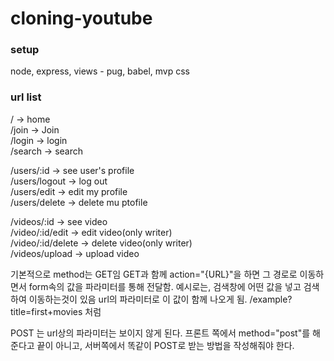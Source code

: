 # cloning-youtube

### setup

node, express, views - pug, babel, mvp css

### url list

/ -> home <br/>
/join -> Join <br/>
/login -> login<br/>
/search -> search<br/>

/users/:id -> see user's profile <br/>
/users/logout -> log out<br/>
/users/edit -> edit my profile <br/>
/users/delete -> delete mu ptofile<br/>

/videos/:id -> see video<br/>
/video/:id/edit -> edit video(only writer)<br/>
/video/:id/delete -> delete video(only writer)<br/>
/videos/upload -> upload video<br/>

기본적으로 method는 GET임
GET과 함께
action="{URL}"을 하면 그 경로로 이동하면서 form속의 값을 파라미터를 통해 전달함.
예시로는, 검색창에 어떤 값을 넣고 검색하여 이동하는것이 있음
url의 파라미터로 이 값이 함께 나오게 됨. /example?title=first+movies 처럼

POST
는 url상의 파라미터는 보이지 않게 된다.
프론트 쪽에서 method="post"를 해준다고 끝이 아니고, 서버쪽에서 똑같이 POST로 받는 방법을 작성해줘야 한다.
